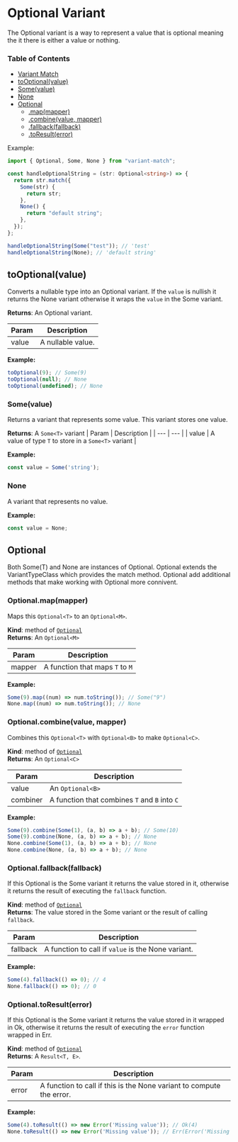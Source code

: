 # Optional Variant

The Optional variant is a way to represent a value that is optional meaning the it there is either a value or nothing.

### Table of Contents

- [Variant Match](/docs/variant.md)
- [toOptional(value)](#tooptionalvalue)
- [Some(value)](#somevalue)
- [None](#none)
- [Optional](#optional)
  - [.map(mapper)](#optionalmapmapper)
  - [.combine(value, mapper)](#optionalcombinevalue-mapper)
  - [.fallback(fallback)](#optionalfallbackfallback)
  - [.toResult(error)](#optionaltoresulterror)

Example:

```ts
import { Optional, Some, None } from "variant-match";

const handleOptionalString = (str: Optional<string>) => {
  return str.match({
    Some(str) {
      return str;
    },
    None() {
      return "default string";
    },
  });
};

handleOptionalString(Some("test")); // 'test'
handleOptionalString(None); // 'default string'
```

## toOptional(value)
Converts a nullable type into an Optional variant.
If the `value` is nullish it returns the None variant
otherwise it wraps the `value` in the Some variant.

**Returns**: An Optional variant.

| Param | Description |
| --- | --- |
| value | A nullable value. |

**Example:**
```ts
toOptional(9); // Some(9)
toOptional(null); // None
toOptional(undefined); // None
```

### Some(value)
Returns a variant that represents some value. This variant stores one value.


**Returns**: A `Some<T>` variant
| Param | Description |
| --- | --- |
| value | A value of type `T` to store in a `Some<T>` variant |

**Example:**
```ts
const value = Some('string');
```

### None
A variant that represents no value.


**Example:**
```ts
const value = None;
```

## Optional
Both Some(T) and None are instances of Optional. Optional extends the VariantTypeClass which provides the match method. Optional add additional methods that make working with Optional more connivent.

### Optional.map(mapper)
Maps this `Optional<T>` to an `Optional<M>`.

**Kind**: method of [`Optional`](#optionalvalue)  
**Returns**: An `Optional<M>`  

| Param | Description |
| --- | --- |
| mapper | A function that maps `T` to `M` |

**Example:**
```ts
Some(9).map((num) => num.toString()); // Some("9")
None.map((num) => num.toString()); // None
```

### Optional.combine(value, mapper)
Combines this `Optional<T>` with `Optional<B>` to make `Optional<C>`.

**Kind**: method of [`Optional`](#optionalvalue)  
**Returns**: An `Optional<C>`  

| Param | Description |
| --- | --- |
| value | An `Optional<B>` |
| combiner | A function that combines `T` and `B` into `C` |

**Example:**
```ts
Some(9).combine(Some(1), (a, b) => a + b); // Some(10)
Some(9).combine(None, (a, b) => a + b); // None
None.combine(Some(1), (a, b) => a + b); // None
None.combine(None, (a, b) => a + b); // None
```

### Optional.fallback(fallback)
If this Optional is the Some variant it returns the value stored in it,
otherwise it returns the result of executing the `fallback` function.

**Kind**: method of [`Optional`](#optionalvalue)  
**Returns**: The value stored in the Some variant or the result of calling `fallback`.  

| Param | Description |
| --- | --- |
| fallback | A function to call if `value` is the None variant. |

**Example:**
```ts
Some(4).fallback(() => 0); // 4
None.fallback(() => 0); // 0
```

### Optional.toResult(error)
If this Optional is the Some variant it returns the value stored in it wrapped in Ok,
otherwise it returns the result of executing the `error` function wrapped in Err.

**Kind**: method of [`Optional`](#optionalvalue)  
**Returns**: A `Result<T, E>`.  

| Param | Description |
| --- | --- |
| error | A function to call if this is the None variant to compute the error. |

**Example:**
```ts
Some(4).toResult(() => new Error('Missing value')); // Ok(4)
None.toResult(() => new Error('Missing value')); // Err(Error('Missing value'))
```
